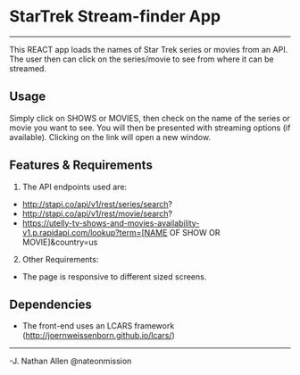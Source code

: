 # StarTrek Stream-finder App
----

This REACT app loads the names of Star Trek series or movies from an API. The user then can click on the series/movie to see from where it can be streamed.

## Usage

Simply click on SHOWS or MOVIES, then check on the name of the series or movie you want to see. You will then be presented with streaming options (if available). Clicking on the link will open a new window.

## Features & Requirements

1. The API endpoints used are:
* http://stapi.co/api/v1/rest/series/search?
* http://stapi.co/api/v1/rest/movie/search?
* https://utelly-tv-shows-and-movies-availability-v1.p.rapidapi.com/lookup?term=[NAME OF SHOW OR MOVIE]&country=us

2. Other Requirements:
* The page is responsive to different sized screens.

## Dependencies
* The front-end uses an LCARS framework (http://joernweissenborn.github.io/lcars/) 

----
-J. Nathan Allen
@nateonmission